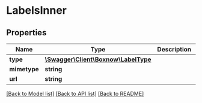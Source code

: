 # LabelsInner

## Properties
Name | Type | Description | Notes
------------ | ------------- | ------------- | -------------
**type** | [**\Swagger\Client\Boxnow\LabelType**](LabelType.md) |  | 
**mimetype** | **string** |  | 
**url** | **string** |  | 

[[Back to Model list]](../../README.md#documentation-for-models) [[Back to API list]](../../README.md#documentation-for-api-endpoints) [[Back to README]](../../README.md)

